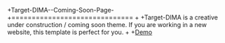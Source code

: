 +Target-DIMA--Coming-Soon-Page-
+==============================
+
+Target-DIMA is a creative under construction / coming soon theme. If you are working in a new website, this template is perfect for you.
+
+[Demo](http://localhost/preview/?theme=target)
